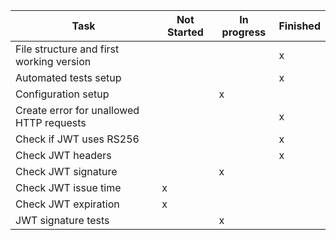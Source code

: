 | Task  | Not Started  | In progress  | Finished  |
|---|---|---|---|
| File structure and first working version  |   |  | x  |
| Automated tests setup  |   |   | x  |
| Configuration setup |   | x  |   |
| Create error for unallowed HTTP requests |   |   | x  |
| Check if JWT uses RS256 |   |   | x  |
| Check JWT headers |   |   | x  |
| Check JWT signature |   | x  |   |
| Check JWT issue time | x  |   |   |
| Check JWT expiration |x   |   |   |
| JWT signature tests |   | x  |   |